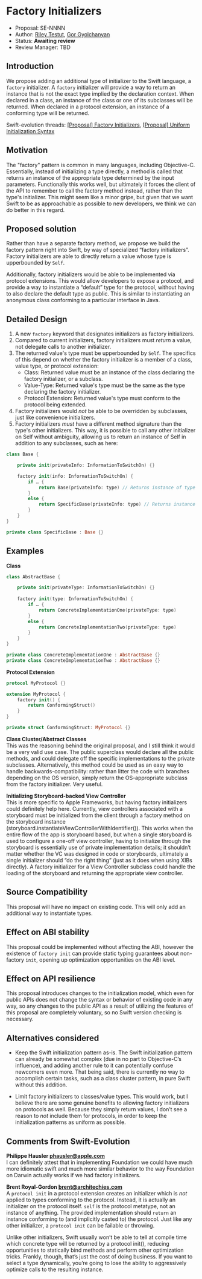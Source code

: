 # Factory Initializers

* Proposal: SE-NNNN
* Author: [Riley Testut](http://twitter.com/rileytestut), [Gor Gyolchanyan](https://github.com/technogen-gg)
* Status: **Awaiting review**
* Review Manager: TBD

## Introduction

We propose adding an additional type of initializer to the Swift language, a `factory` initializer. A `factory` initializer will provide a way to return an instance that is not the exact type implied by the declaration context. When declared in a class, an instance of the class or one of its subclasses will be returned. When declared in a protocol extension, an instance of a conforming type will be returned.

Swift-evolution threads: [[Proposal] Factory Initializers](https://lists.swift.org/pipermail/swift-evolution/Week-of-Mon-20151214/003192.html), [[Proposal] Uniform Initialization Syntax](https://lists.swift.org/pipermail/swift-evolution/Week-of-Mon-20170605/037275.html)

## Motivation

The "factory" pattern is common in many languages, including Objective-C. Essentially, instead of initializing a type directly, a method is called that returns an instance of the appropriate type determined by the input parameters. Functionally this works well, but ultimately it forces the client of the API to remember to call the factory method instead, rather than the type's initializer. This might seem like a minor gripe, but given that we want Swift to be as approachable as possible to new developers, we think we can do better in this regard.

## Proposed solution

Rather than have a separate factory method, we propose we build the factory pattern right into Swift, by way of specialized “factory initializers”. Factory initializers are able to directly return a value whose type is upperbounded by `Self`.

Additionally, factory initializers would be able to be implemented via protocol extensions. This would allow developers to expose a protocol, and provide a way to instantiate a “default” type for the protocol, without having to also declare the default type as public. This is similar to instantiating an anonymous class conforming to a particular interface in Java.

## Detailed Design

1. A new `factory` keyword that designates initializers as factory initializers.
2. Compared to current initializers, factory initializers must _return_ a value, not delegate calls to another initializer.
3. The returned value's type must be upperbounded by `Self`. The specifics of this depend on whether the factory initializer is a member of a class, value type, or protocol extension:
    * Class: Returned value must be an instance of the class declaring the factory initializer, or a subclass.
    * Value-Type: Returned value's type must be the same as the type declaring the factory initializer.
    * Protocol Extension: Returned value's type must conform to the protocol being extended.
4. Factory initializers would _not_ be able to be overridden by subclasses, just like convenience initializers.
5. Factory initializers _must_ have a different method signature than the type's other initializers. This way, it is possible to call any other initializer on Self without ambiguity, allowing us to return an instance of Self in addition to any subclasses, such as here:

```swift
class Base {

    private init(privateInfo: InformationToSwitchOn) {}

    factory init(info: InformationToSwitchOn) {
        if … {
            return Base(privateInfo: type) // Returns instance of type Self
        }
        else {
            return SpecificBase(privateInfo: type) // Returns instance of subclass of Self
        }
    }
}

private class SpecificBase : Base {}
```

## Examples

__Class__

```swift
class AbstractBase {

    private init(privateType: InformationToSwitchOn) {}
    
    factory init(type: InformationToSwitchOn) {
        if … {
            return ConcreteImplementationOne(privateType: type)
        }
        else {
            return ConcreteImplementationTwo(privateType: type)
        }
    }
}

private class ConcreteImplementationOne : AbstractBase {}
private class ConcreteImplementationTwo : AbstractBase {}
```

__Protocol Extension__

```swift
protocol MyProtocol {}

extension MyProtocol {
    factory init() {
        return ConformingStruct()
    }
}

private struct ConformingStruct: MyProtocol {}
```

__Class Cluster/Abstract Classes__  
This was the reasoning behind the original proposal, and I still think it would be a very valid use case. The public superclass would declare all the public methods, and could delegate off the specific implementations to the private subclasses. Alternatively, this method could be used as an easy way to handle backwards-compatibility: rather than litter the code with branches depending on the OS version, simply return the OS-appropriate subclass from the factory initializer. Very useful.

__Initializing Storyboard-backed View Controller__  
This is more specific to Apple Frameworks, but having factory initializers could definitely help here. Currently, view controllers associated with a storyboard must be initialized from the client through a factory method on the storyboard instance (storyboard.instantiateViewControllerWithIdentifier()). This works when the entire flow of the app is storyboard based, but when a single storyboard is used to configure a one-off view controller, having to initialize through the storyboard is essentially use of private implementation details; it shouldn’t matter whether the VC was designed in code or storyboards, ultimately a single initializer should “do the right thing” (just as it does when using XIBs directly). A factory initializer for a View Controller subclass could handle the loading of the storyboard and returning the appropriate view controller.

## Source Compatibility

This proposal will have no impact on existing code. This will only add an additional way to instantiate types.

## Effect on ABI stability

This proposal could be implemented without affecting the ABI, however the existence of `factory init` can provide static typing guarantees about non-factory `init`, opening up optimization opportunities on the ABI level.

## Effect on API resilience

This proposal introduces changes to the initialization model, which even for public APIs does not change the syntax or behavior of existing code in any way, so any changes to the public API as a result of utilizing the features of this proposal are completely voluntary, so no Swift version checking is necessary.

## Alternatives considered

* Keep the Swift initialization pattern as-is. The Swift initialization pattern can already be somewhat complex (due in no part to Objective-C’s influence), and adding another rule to it can potentially confuse newcomers even more. That being said, there is currently no way to accomplish certain tasks, such as a class cluster pattern, in pure Swift without this addition.

* Limit factory initializers to classes/value types. This would work, but I believe there are some genuine benefits to allowing factory initializers on protocols as well. Because they simply return values, I don’t see a reason to *not* include them for protocols, in order to keep the initialization patterns as uniform as possible.

## Comments from Swift-Evolution

__Philippe Hausler <phausler@apple.com>__  
I can definitely attest that in implementing Foundation we could have much more idiomatic swift and much more similar behavior to the way Foundation on Darwin actually works if we had factory initializers. 

__Brent Royal-Gordon <brent@architechies.com>__  
A `protocol init` in a protocol extension creates an initializer which is *not* applied to types conforming to the protocol. Instead, it is actually an initializer on the protocol itself. `self` is the protocol metatype, not an instance of anything. The provided implementation should `return` an instance conforming to (and implicitly casted to) the protocol. Just like any other initializer, a `protocol init` can be failable or throwing.

Unlike other initializers, Swift usually won’t be able to tell at compile time which concrete type will be returned by a protocol init(), reducing opportunities to statically bind methods and perform other optimization tricks. Frankly, though, that’s just the cost of doing business. If you want to select a type dynamically, you’re going to lose the ability to aggressively optimize calls to the resulting instance.
